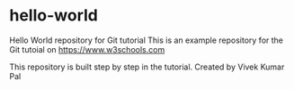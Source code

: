 # hello-world
Hello World repository for Git tutorial
This is an example repository for the Git tutoial on https://www.w3schools.com

This repository is built step by step in the tutorial.
Created by Vivek Kumar Pal
